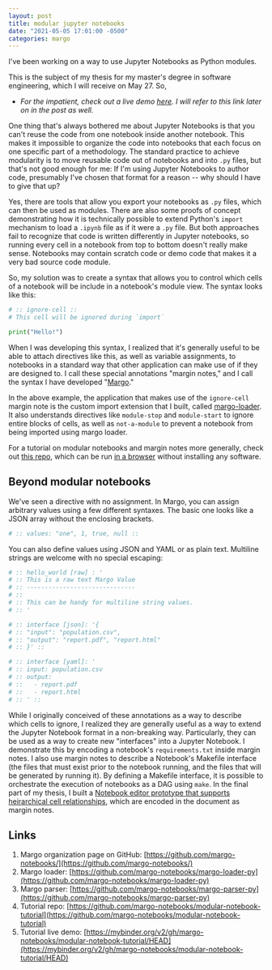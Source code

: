```yaml
---
layout: post
title: modular jupyter notebooks
date: "2021-05-05 17:01:00 -0500"
categories: margo
---
```


I've been working on a way to use Jupyter Notebooks as Python modules.

This is the subject of my thesis for my master's degree in software
engineering, which I will receive on May 27. So,

* *For the impatient, check out a live demo
   [here](https://mybinder.org/v2/gh/margo-notebooks/modular-notebook-tutorial/HEAD). I
   will refer to this link later on in the post as well.*

One thing that's always bothered me about Jupyter Notebooks is that
you can't reuse the code from one notebook inside another
notebook. This makes it impossible to organize the code into notebooks
that each focus on one specific part of a methodology. The standard
practice to achieve modularity is to move reusable code out of
notebooks and into `.py` files, but that's not good enough for me: If
I'm using Jupyter Notebooks to author code, presumably I've chosen
that format for a reason -- why should I have to give that up?

Yes, there are tools that allow you export your notebooks as `.py`
files, which can then be used as modules. There are also some proofs of
concept demonstrating how it is technically possible to extend
Python's `import` mechanism to load a `.ipynb` file as if it were a
`.py` file. But both approaches fail to recognize that code is
written differently in Jupyter notebooks, so running every cell in a
notebook from top to bottom doesn't really make sense. Notebooks may
contain scratch code or demo code that makes it a very bad source code
module.

So, my solution was to create a syntax that allows you to control
which cells of a notebook will be include in a notebook's module
view. The syntax looks like this:

```python
# :: ignore-cell ::
# This cell will be ignored during `import`

print("Hello!")

```

When I was developing this syntax, I realized that it's generally
useful to be able to attach directives like this, as well as variable
assignments, to notebooks in a standard way that other application can
make use of if they are designed to. I call these special annotations
"margin notes," and I call the syntax I have developed
"[Margo](https://github.com/margo-notebooks)."

In the above example, the application that makes use of the
`ignore-cell` margin note is the custom import extension that I built,
called
[margo-loader](https://github.com/margo-notebooks/margo-loader-py). It
also understands directives like `module-stop` and `module-start` to
ignore entire blocks of cells, as well as `not-a-module` to prevent a
notebook from being imported using margo loader.

For a tutorial on modular notebooks and margin notes more generally,
check out [this
repo](https://github.com/margo-notebooks/modular-notebook-tutorial),
which can be run [in a
browser](https://mybinder.org/v2/gh/margo-notebooks/modular-notebook-tutorial/HEAD)
without installing any software.

## Beyond modular notebooks

We've seen a directive with no assignment. In Margo, you can assign
arbitrary values using a few different syntaxes. The basic one looks
like a JSON array without the enclosing brackets.

```python
# :: values: "one", 1, true, null ::
```

You can also define values using JSON and YAML or as plain
text. Multiline strings are welcome with no special escaping:

```python
# :: hello_world [raw] : '
# :: This is a raw text Margo Value
# :: ------------------------------
# :: 
# :: This can be handy for multiline string values.
# :: '
```

```python
# :: interface [json]: '{
# :: "input": "population.csv",
# :: "output": "report.pdf", "report.html"
# :: }' ::
```

```python
# :: interface [yaml]: '
# :: input: population.csv
# :: output:
# ::   - report.pdf
# ::   - report.html
# :: ' ::
```

While I originally conceived of these annotations as a way to describe
which cells to ignore, I realized they are generally useful as a way
to extend the Jupyter Notebook format in a non-breaking
way. Particularly, they can be used as a way to create new
"interfaces" into a Jupyter Notebook. I demonstrate this by encoding a
notebook's `requirements.txt` inside margin notes. I also use margin
notes to describe a Notebook's Makefile interface (the files that must
exist prior to the notebook running, and the files that will be
generated by running it). By defining a Makefile interface, it is
possible to orchestrate the execution of notebooks as a DAG using
`make`. In the final part of my thesis, I built a [Notebook editor
prototype that supports heirarchical cell
relationships](https://margo-editor.netlify.app/), which are encoded
in the document as margin notes.

## Links

1. Margo organization page on GitHub:
[https://github.com/margo-notebooks/](https://github.com/margo-notebooks/)
2. Margo loader:
[https://github.com/margo-notebooks/margo-loader-py](https://github.com/margo-notebooks/margo-loader-py)
3. Margo parser:
[https://github.com/margo-notebooks/margo-parser-py](https://github.com/margo-notebooks/margo-parser-py)
3. Tutorial repo: [https://github.com/margo-notebooks/modular-notebook-tutorial](https://github.com/margo-notebooks/modular-notebook-tutorial)
4. Tutorial live demo: [https://mybinder.org/v2/gh/margo-notebooks/modular-notebook-tutorial/HEAD](https://mybinder.org/v2/gh/margo-notebooks/modular-notebook-tutorial/HEAD)
